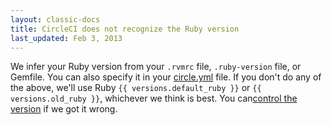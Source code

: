 ```yaml
---
layout: classic-docs
title: CircleCI does not recognize the Ruby version
last_updated: Feb 3, 2013
---
```


We infer your Ruby version from your `.rvmrc` file, `.ruby-version` file, or Gemfile.
You can also specify it in your [circle.yml](/docs/configuration#ruby-version)
file.
If you don't do any of the above, we'll use Ruby `{{ versions.default_ruby }}`
or `{{ versions.old_ruby }}`, whichever we think is best.
You can[control the version](/docs/configuration#ruby-version)
if we got it wrong.
